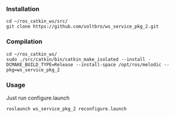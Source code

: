 ### Installation
```
cd ~/ros_catkin_ws/src/
git clone https://github.com/voltbro/ws_service_pkg_2.git
```
### Compilation
```
cd ~/ros_catkin_ws/
sudo ./src/catkin/bin/catkin_make_isolated --install -DCMAKE_BUILD_TYPE=Release --install-space /opt/ros/melodic --pkg=ws_service_pkg_2
```
### Usage

Just run configure.launch
```
roslaunch ws_service_pkg_2 reconfigure.launch
```
